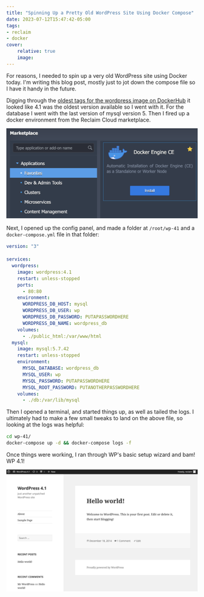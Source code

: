 ```yaml
---
title: "Spinning Up a Pretty Old WordPress Site Using Docker Compose"
date: 2023-07-12T15:47:42-05:00
tags:
- reclaim
- docker
cover:
    relative: true
    image: 
---
```


For reasons, I needed to spin up a very old WordPress site using Docker today. I'm writing this blog post, mostly just to jot down the compose file so I have it handy in the future.

Digging through the [oldest tags for the wordpress image on DockerHub](https://hub.docker.com/_/wordpress/tags?page=123) it looked like 4.1 was the oldest version available so I went with it. For the database I went with the last version of mysql version 5. Then I fired up a docker environment from the Reclaim Cloud marketplace.

![a screenshot of the reclaim.cloud marketplace, specifically the Docker Engine CE installer](marketplace.png)

Next, I opened up the config panel, and made a folder at `/root/wp-41` and a `docker-compose.yml` file in that folder:

```yaml
version: "3"

services:
  wordpress:
    image: wordpress:4.1
    restart: unless-stopped
    ports:
      - 80:80
    environment:
      WORDPRESS_DB_HOST: mysql
      WORDPRESS_DB_USER: wp
      WORDPRESS_DB_PASSWORD: PUTAPASSWORDHERE
      WORDPRESS_DB_NAME: wordpress_db
    volumes:
      - ./public_html:/var/www/html
  mysql:
    image: mysql:5.7.42
    restart: unless-stopped
    environment:
      MYSQL_DATABASE: wordpress_db
      MYSQL_USER: wp
      MYSQL_PASSWORD: PUTAPASSWORDHERE
      MYSQL_ROOT_PASSWORD: PUTANOTHERPASSWORDHERE
    volumes:
      - ./db:/var/lib/mysql
```

Then I opened a terminal, and started things up, as well as tailed the logs. I ultimately had to make a few small tweaks to land on the above file, so looking at the logs was helpful:

```bash
cd wp-41/
docker-compose up -d && docker-compose logs -f
```

Once things were working, I ran through WP's basic setup wizard and bam! WP 4.1!

![a screenshot of WordPress 4.1](wp41.png)